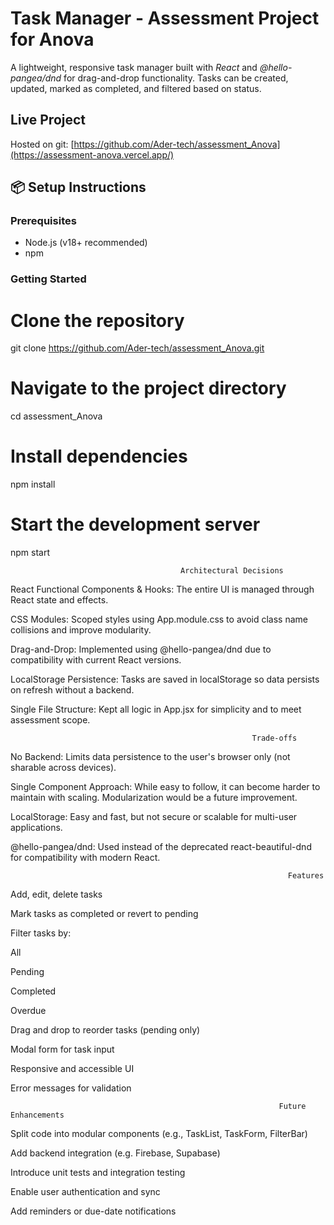 # Task Manager - Assessment Project for Anova

A lightweight, responsive task manager built with *React* and *@hello-pangea/dnd* for drag-and-drop functionality. Tasks can be created, updated, marked as completed, and filtered based on status.


##  Live Project

Hosted on git: [https://github.com/Ader-tech/assessment_Anova](https://assessment-anova.vercel.app/)


## 📦 Setup Instructions

### Prerequisites

- Node.js (v18+ recommended)
- npm 

### Getting Started

# Clone the repository
git clone https://github.com/Ader-tech/assessment_Anova.git

# Navigate to the project directory
cd assessment_Anova

# Install dependencies
npm install

# Start the development server
npm start


                                          Architectural Decisions
React Functional Components & Hooks: The entire UI is managed through React state and effects.

CSS Modules: Scoped styles using App.module.css to avoid class name collisions and improve modularity.

Drag-and-Drop: Implemented using @hello-pangea/dnd due to compatibility with current React versions.

LocalStorage Persistence: Tasks are saved in localStorage so data persists on refresh without a backend.

Single File Structure: Kept all logic in App.jsx for simplicity and to meet assessment scope.


                                                          Trade-offs
No Backend: Limits data persistence to the user's browser only (not sharable across devices).

Single Component Approach: While easy to follow, it can become harder to maintain with scaling. Modularization would be a future improvement.

LocalStorage: Easy and fast, but not secure or scalable for multi-user applications.

@hello-pangea/dnd: Used instead of the deprecated react-beautiful-dnd for compatibility with modern React.

                                                                  Features
Add, edit, delete tasks

Mark tasks as completed or revert to pending

Filter tasks by:

All

Pending

Completed

Overdue

Drag and drop to reorder tasks (pending only)

Modal form for task input

Responsive and accessible UI

Error messages for validation


                                                                Future Enhancements
Split code into modular components (e.g., TaskList, TaskForm, FilterBar)

Add backend integration (e.g. Firebase, Supabase)

Introduce unit tests and integration testing

Enable user authentication and sync

Add reminders or due-date notifications
